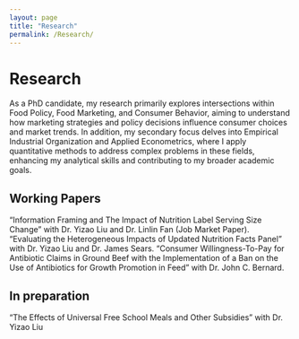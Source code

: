 ```yaml
---
layout: page
title: "Research"
permalink: /Research/
---
```


# Research
As a PhD candidate, my research primarily explores intersections within Food Policy, Food Marketing, and Consumer Behavior, aiming to understand how marketing strategies and policy decisions influence consumer choices and market trends. In addition, my secondary focus delves into Empirical Industrial Organization and Applied Econometrics, where I apply quantitative methods to address complex problems in these fields, enhancing my analytical skills and contributing to my broader academic goals.

## Working Papers 
“Information Framing and The Impact of Nutrition Label Serving Size Change” with Dr. Yizao Liu and Dr. Linlin Fan (Job Market Paper).
“Evaluating the Heterogeneous Impacts of Updated Nutrition Facts Panel” with Dr. Yizao Liu and Dr. James Sears.
“Consumer Willingness-To-Pay for Antibiotic Claims in Ground Beef with the Implementation of a Ban on the Use of Antibiotics for Growth Promotion in Feed” with Dr. John C. Bernard.

## In preparation 
“The Effects of Universal Free School Meals and Other Subsidies” with Dr. Yizao Liu

